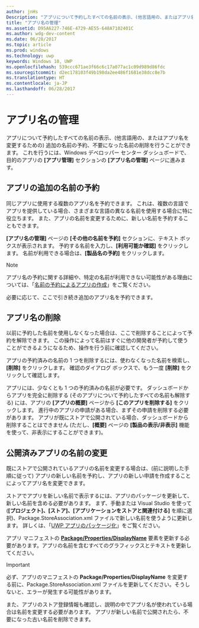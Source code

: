 ```yaml
---
author: jnHs
Description: "アプリについて予約したすべての名前の表示、(他言語用の、またはアプリ名を変更するための) 追加の名前の予約、不要になった予約済みの名前の削除を行います。"
title: "アプリ名の管理"
ms.assetid: D95A6227-746E-4729-AE55-648A7102401C
ms.author: wdg-dev-content
ms.date: 06/28/2017
ms.topic: article
ms.prod: windows
ms.technology: uwp
keywords: Windows 10, UWP
ms.openlocfilehash: 539ccc671ae3f66c6c17a077ac1c09d989d86fdc
ms.sourcegitcommit: d2ec178103f49b198da2ee486f1681e38dcc8e7b
ms.translationtype: HT
ms.contentlocale: ja-JP
ms.lasthandoff: 06/28/2017
---
```

# <a name="manage-app-names"></a>アプリ名の管理


アプリについて予約したすべての名前の表示、(他言語用の、またはアプリ名を変更するための) 追加の名前の予約、不要になった名前の削除を行うことができます。 これを行うには、Windows デベロッパー センター ダッシュボードで、目的のアプリの **[アプリ管理]** セクションの **[アプリ名の管理]** ページに進みます。

## <a name="reserve-additional-names-for-your-app"></a>アプリの追加の名前の予約

同じアプリに使用する複数のアプリ名を予約できます。 これは、複数の言語でアプリを提供している場合、さまざまな言語の異なる名前を使用する場合に特に役立ちます。 また、アプリの名前を変更するために、新しい名前を予約することもできます。

**[アプリ名の管理]** ページの **[その他の名前を予約]** セクションに、テキスト ボックスが表示されます。 予約する名前を入力し、**[利用可能か確認]** をクリックします。 名前が利用できる場合は、**[製品名の予約]** をクリックします。

> [!NOTE]
> アプリ名の予約に関する詳細や、特定の名前が利用できない可能性がある理由については、「[名前の予約によるアプリの作成](create-your-app-by-reserving-a-name.md)」をご覧ください。

必要に応じて、ここで引き続き追加のアプリ名を予約できます。

## <a name="delete-app-names"></a>アプリ名の削除

以前に予約した名前を使用しなくなった場合は、ここで削除することによって予約を解除できます。 この操作によって名前はすぐに他の開発者が予約して使うことができるようになるため、操作を行う前に確認してください。

アプリの予約済みの名前の 1 つを削除するには、使わなくなった名前を検索し、**[削除]** をクリックします。 確認のダイアログ ボックスで、もう一度 **[削除]** をクリックして確認します。

アプリには、少なくとも 1 つの予約済みの名前が必要です。 ダッシュボードからアプリを完全に削除する (そのアプリについて予約したすべての名前も解除する) には、アプリの **[アプリの概要]** ページから **[このアプリを削除する]** をクリックします。 進行中のアプリの申請がある場合、まずその申請を削除する必要があります。 アプリが既にストアで公開されている場合、ダッシュボードから削除することはできません (ただし、**[概要]** ページの **[製品の表示/非表示]** 機能を使って、非表示にすることができます)。 

## <a name="rename-an-app-that-has-already-been-published"></a>公開済みアプリの名前の変更

既にストアで公開されているアプリの名前を変更する場合は、(前に説明した手順に従って) アプリの新しい名前を予約し、アプリの新しい申請を作成することによってアプリ名を変更できます。

ストアでアプリを新しい名前で表示するには、アプリのパッケージを更新して、新しい名前を含める必要があります。 まず、手動または Visual Studio を使って (**[プロジェクト]、[ストア]、[アプリケーションをストアと関連付ける]** を順に選択)、Package.StoreAssociation.xml ファイルで新しい名前を使うように更新します。 詳しくは、「[UWP アプリのパッケージ化](../packaging/packaging-uwp-apps.md)」をご覧ください。

アプリ マニフェストの [**Package/Properties/DisplayName**](https://docs.microsoft.com/uwp/schemas/appxpackage/appxmanifestschema/element-1-displayname) 要素を更新する必要があります。アプリの名前を含むすべてのグラフィックスとテキストを更新してください。 

> [!IMPORTANT]
> 必ず、アプリのマニフェストの **Package/Properties/DisplayName** を変更する前に、Package.StoreAssociation.xml ファイルを更新してください。そうしないと、エラーが発生する可能性があります。

また、アプリのストア登録情報も確認し、説明の中でアプリ名が使われている場合は名前を変更する必要があります。 アプリが新しい名前で公開されたら、不要になった古い名前を削除できます。

 

 




